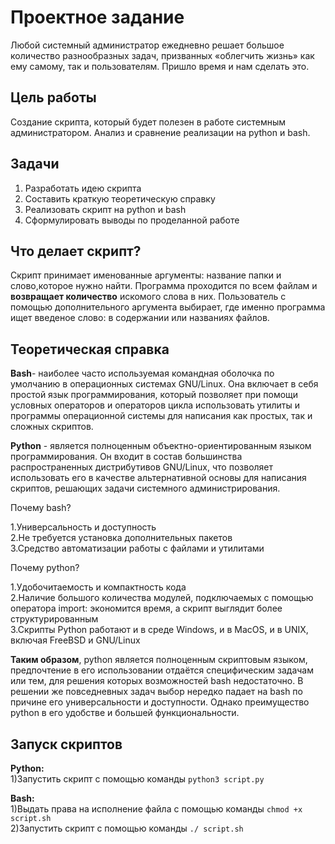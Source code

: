 # Проектное задание
Любой системный администратор ежедневно решает большое количество разнообразных задач, призванных «облегчить жизнь» как ему самому, так и пользователям.
Пришло время и нам сделать это.
## Цель работы 
Создание скрипта, который будет полезен в работе системным администратором. Анализ и сравнение реализации на python и bash.
## Задачи 
1) Разработать идею скрипта
2) Составить краткую теоретическую справку
3) Реализовать скрипт на python и bash
4) Сформулировать выводы по проделанной работе 
## Что делает скрипт?
Скрипт принимает именованные аргументы: название папки и слово,которое нужно найти. Программа проходится по всем файлам и **возвращает количество** искомого слова в них. Пользователь с помощью дополнительного аргумента выбирает, где именно программа ищет введеное слово: в содержании или названиях файлов. 
## Теоретическая справка
**Bash**- наиболее часто используемая командная оболочка по умолчанию в операционных системах GNU/Linux. Она включает в себя простой язык программирования, который позволяет при помощи условных операторов и операторов цикла использовать утилиты и программы операционной системы для написания как простых, так и сложных скриптов.

**Python** - является полноценным объектно-ориентированным языком программирования. Он входит в состав большинства распространенных дистрибутивов GNU/Linux, что позволяет использовать его в качестве альтернативной основы для написания скриптов, решающих задачи системного администрирования.

Почему bash?

1.Универсальность и доступность \
2.Не требуется установка дополнительных пакетов \
3.Средство автоматизации работы с файлами и утилитами 

Почему python?

1.Удобочитаемость и компактность кода \
2.Наличие большого количества модулей, подключаемых с помощью оператора import: экономится время, а скрипт выглядит более структурированным \
3.Скрипты Python работают и в среде Windows, и в MacOS, и в UNIX, включая FreeBSD и GNU/Linux 

**Таким образом**, python является полноценным скриптовым языком, предпочтение в его использовании отдаётся специфическим задачам или тем, для решения которых возможностей bash недостаточно. В решении же повседневных задач выбор нередко падает на bash по причине его универсальности и доступности. Однако преимущество python в его удобстве и большей функциональности. 

## Запуск скриптов
**Python:** \
1)Запустить скрипт с помощью команды ``` python3 script.py ```

**Bash:** \
1)Выдать права на исполнение файла с помощью команды ``` chmod +x script.sh  ``` \
2)Запустить скрипт с помощью команды ``` ./ script.sh ```
